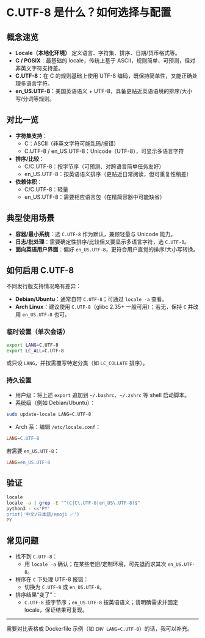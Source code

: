 # C.UTF-8 是什么？如何选择与配置

## 概念速览

- **Locale（本地化环境）** 定义语言、字符集、排序、日期/货币格式等。
- **C / POSIX**：最基础的 locale，传统上基于 ASCII，规则简单、可预测，但对非英文字符支持差。
- **C.UTF-8**：在 C 的规则基础上使用 UTF-8 编码，既保持简单性，又能正确处理多语言字符。
- **en_US.UTF-8**：美国英语语义 + UTF-8，具备更贴近英语语境的排序/大小写/分词等规则。

## 对比一览

- **字符集支持**：
  - C：ASCII（非英文字符可能乱码/报错）
  - C.UTF-8 / en_US.UTF-8：Unicode（UTF-8），可显示多语言字符
- **排序/比较**：
  - C/C.UTF-8：按字节序（可预测、对跨语言简单任务友好）
  - en_US.UTF-8：按英语语义排序（更贴近日常阅读，但可重复性稍差）
- **依赖体积**：
  - C/C.UTF-8：轻量
  - en_US.UTF-8：需要相应语言包（在精简容器中可能缺省）

## 典型使用场景

- **容器/最小系统**：选 `C.UTF-8` 作为默认，兼顾轻量与 Unicode 能力。
- **日志/批处理**：需要确定性排序/比较但又要显示多语言字符，选 `C.UTF-8`。
- **面向英语用户界面**：偏好 `en_US.UTF-8`，更符合用户直觉的排序/大小写转换。

## 如何启用 C.UTF-8

不同发行版支持情况略有差异：

- **Debian/Ubuntu**：通常自带 `C.UTF-8`；可通过 `locale -a` 查看。
- **Arch Linux**：建议使用 `C.UTF-8`（glibc 2.35+ 一般可用）；若无，保持 `C` 并改用 `en_US.UTF-8` 也可。

### 临时设置（单次会话）

```bash
export LANG=C.UTF-8
export LC_ALL=C.UTF-8
```

或只设 `LANG`，并按需覆写特定分类（如 `LC_COLLATE` 排序）。

### 持久设置

- 用户级：将上述 `export` 追加到 `~/.bashrc`、`~/.zshrc` 等 shell 启动脚本。
- 系统级（例如 Debian/Ubuntu）：

```bash
sudo update-locale LANG=C.UTF-8
```

- Arch 系：编辑 `/etc/locale.conf`：

```ini
LANG=C.UTF-8
```

若需要 `en_US.UTF-8`：

```ini
LANG=en_US.UTF-8
```

## 验证

```bash
locale
locale -a | grep -E "^(C|C\.UTF-8|en_US\.UTF-8)$"
python3 - <<'PY'
print('中文/日本語/emoji ✅')
PY
```

## 常见问题

- 找不到 `C.UTF-8`：
  - 用 `locale -a` 确认；在某些老旧/定制环境，可先退而求其次 `en_US.UTF-8`。
- 程序在 `C` 下处理 UTF-8 报错：
  - 切换为 `C.UTF-8` 或 `en_US.UTF-8`。
- 排序结果“变了”：
  - `C.UTF-8` 按字节序；`en_US.UTF-8` 按英语语义；请明确需求并固定 locale，保证结果可复现。

---

需要对比表格或 Dockerfile 示例（如 `ENV LANG=C.UTF-8`）的话，我可以补充。
